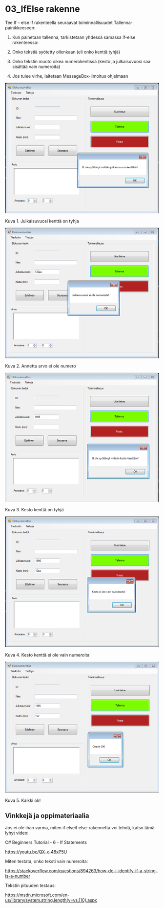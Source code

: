 # 03_IfElse rakenne

Tee If – else if rakenteella seuraavat toiminnallisuudet Tallenna-painikkeeseen:


1. Kun painetaan tallenna, tarkistetaan yhdessä samassa if-else rakenteessa: 

2. Onko tekstiä syötetty ollenkaan (eli onko kenttä tyhjä) 

3. Onko tekstin muoto oikea numerokentissä (kesto ja julkaisuvuosi saa sisältää vain numeroita) 

4. Jos tulee virhe, laitetaan MessageBox-ilmoitus ohjelmaan 

![elseif01](kuvat/elseif01.png)

Kuva 1. Julkaisuvuosi kenttä on tyhja

![elseif02](kuvat/elseif02.png)

Kuva 2. Annettu arvo ei ole numero

![elseif03](kuvat/elseif03.png)

Kuva 3. Kesto kenttä on tyhjä

![elseif04](kuvat/elseif04.png)

Kuva 4. Kesto kenttä ei ole vain numeroita

![elseif05](kuvat/elseif05.png)

Kuva 5. Kaikki ok!


## Vinkkejä ja oppimateriaalia 

 
Jos ei ole ihan varma, miten if elseif else-rakennetta voi tehdä, katso tämä lyhyt video: 

 
C# Beginners Tutorial - 6 - If Statements 

https://youtu.be/QX-x-48xP5U

Miten testata, onko teksti vain numeroita: 

https://stackoverflow.com/questions/894263/how-do-i-identify-if-a-string-is-a-number 

 
Tekstin pituuden testaus: 

https://msdn.microsoft.com/en-us/library/system.string.length(v=vs.110).aspx 
 
